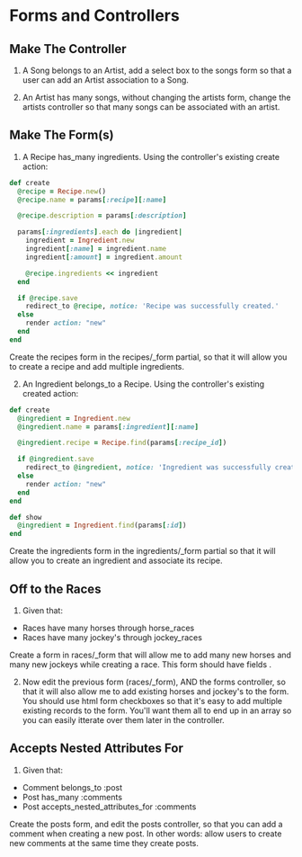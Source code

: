 # Forms and Controllers

## Make The Controller

1. A Song belongs to an Artist, add a select box to the songs form so that a user can add an Artist association to a Song.

2. An Artist has many songs, without changing the artists form, change the artists controller so that many songs can be associated with an artist.

## Make The Form(s)

1. A Recipe has_many ingredients. Using the controller's existing create action:

```ruby
def create
  @recipe = Recipe.new()
  @recipe.name = params[:recipe][:name]

  @recipe.description = params[:description]

  params[:ingredients].each do |ingredient|
    ingredient = Ingredient.new
    ingredient[:name] = ingredient.name
    ingredient[:amount] = ingredient.amount

    @recipe.ingredients << ingredient
  end

  if @recipe.save
    redirect_to @recipe, notice: 'Recipe was successfully created.'
  else
    render action: "new"
  end
end
```

Create the recipes form in the recipes/_form partial, so that it will allow you to create a recipe and add multiple ingredients.

2. An Ingredient belongs_to a Recipe. Using the controller's existing created action:

```ruby
def create
  @ingredient = Ingredient.new
  @ingredient.name = params[:ingredient][:name]

  @ingredient.recipe = Recipe.find(params[:recipe_id])

  if @ingredient.save
    redirect_to @ingredient, notice: 'Ingredient was successfully created.'
  else
    render action: "new"
  end
end

def show
  @ingredient = Ingredient.find(params[:id])
end
```

Create the ingredients form in the ingredients/_form partial so that it will allow you to create an ingredient and associate its recipe.


## Off to the Races

1) Given that: 
- Races have many horses through horse_races
- Races have many jockey's through jockey_races

Create a form in races/_form that will allow me to add many new horses and many new jockeys while creating a race. This form should have fields .

2) Now edit the previous form (races/_form), AND the forms controller, so that it will also allow me to add existing horses and jockey's to the form. You should use html form checkboxes so that it's easy to add multiple existing records to the form. You'll want them all to end up in an array so you can easily itterate over them later in the controller.

## Accepts Nested Attributes For

1) Given that:

- Comment belongs_to :post
- Post has_many :comments
- Post accepts_nested_attributes_for :comments

Create the posts form, and edit the posts controller, so that you can add a comment when creating a new post. In other words: allow users to create new comments at the same time they create posts.
